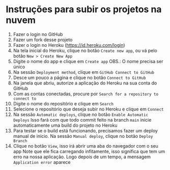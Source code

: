 # Instruções para subir os projetos na nuvem

1. Fazer o login no GitHub
2. Fazer um fork desse projeto
3. Fazer o login no Heroku (https://id.heroku.com/login)
4. Na tela inicial do Heroku, clique no botão `Create new app`, ou vá pelo botão `New > Create New App`
5. Digite o nome do app e clique em `Create app`
  OBS.: O nome precisa ser único
6. Na sessão `Deployment method`, clique em `GitHub Connect to GitHub`
7. Desce um pouco a página e clique no botão `Connect to GitHub`
8. Na janela que abriu, autorize a aplicação do Heroku na sua conta do GitHub
9. Com as contas conectadas, procure por `Search for a repository to connect to`
10. Digite o nome do repositório e clique em `Search`
11. Selecione o repositório que deseja subir no Heroku e clique em `Connect`
12. Na sessão `Automatic deploys`, clique no botão `Enable Automatic Deploys`
  Isso fará com que todo commit feito na branch `main` inicie automaticamente uma build do projeto no Heroku
13. Para testar se o build está funcionando, precisamos fazer um deploy manual de início. Na sessão `Manual deploy`, clique no botão `Deploy Branch`
14. Clique no botão `View`, isso irá abrir uma aba do navegador com o seu app
  Note que ele fica carregando infitamente, isso significa que tem um erro na nossa aplicação. Logo depois de um tempo, a mensagem `Application error` aparece

